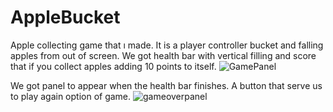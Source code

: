 # AppleBucket
Apple collecting game that ı made.
It is a player controller bucket and falling apples  from out of screen.
We got health bar with vertical filling and score that if you collect apples adding 10 points to itself. 
![GamePanel](https://user-images.githubusercontent.com/100224103/156675290-107e78db-c861-43ba-bb4c-53333e5e2c87.PNG)


We got panel to appear when the health bar finishes.
A button that serve us to play again option of game.
![gameoverpanel](https://user-images.githubusercontent.com/100224103/156675282-be353020-7e7f-4f54-9eb7-6f9f63e5e334.PNG)
